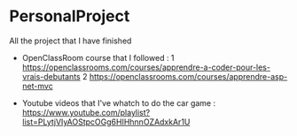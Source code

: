 # PersonalProject
All the project that I have finished

- OpenClassRoom course that I followed : 
1 https://openclassrooms.com/courses/apprendre-a-coder-pour-les-vrais-debutants
2 https://openclassrooms.com/courses/apprendre-asp-net-mvc

- Youtube videos that I've whatch to do the car game : https://www.youtube.com/playlist?list=PLytjVIyAOStpcOGg6HIHhnnOZAdxkAr1U
